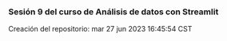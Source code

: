 ### Sesión 9 del curso de Análisis de datos con Streamlit

Creación del repositorio: mar 27 jun 2023 16:45:54 CST
